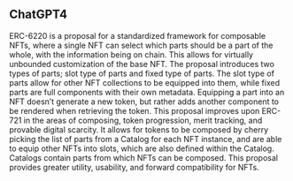 ## ChatGPT4

ERC-6220 is a proposal for a standardized framework for composable NFTs, where a single NFT can select which parts should be a part of the whole, with the information being on chain. This allows for virtually unbounded customization of the base NFT. The proposal introduces two types of parts; slot type of parts and fixed type of parts. The slot type of parts allow for other NFT collections to be equipped into them, while fixed parts are full components with their own metadata. Equipping a part into an NFT doesn’t generate a new token, but rather adds another component to be rendered when retrieving the token. This proposal improves upon ERC-721 in the areas of composing, token progression, merit tracking, and provable digital scarcity. It allows for tokens to be composed by cherry picking the list of parts from a Catalog for each NFT instance, and are able to equip other NFTs into slots, which are also defined within the Catalog. Catalogs contain parts from which NFTs can be composed. This proposal provides greater utility, usability, and forward compatibility for NFTs.
